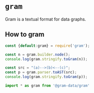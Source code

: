 # `gram`

Gram is a textual format for data graphs. 

## How to gram


```js
const {default:gram} = require('gram');

const n = gram.builder.node();
console.log(gram.stringify.toGram(n));

const src = "(a)-->(b)<--(c)";
const p = gram.parser.toAST(src);
console.log(gram.stringify.toGram(p));

```

```ts
import * as gram from '@gram-data/gram'

```